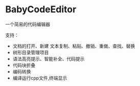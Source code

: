 # BabyCodeEditor
一个简易的代码编辑器

支持：
+ 文档的打开、新建 文本复制、粘贴、撤销、重做、查找、替换
+ 树形目录管理项目
+ 语法高亮提示、智能补全、代码提示
+ 代码块折叠
+ 编码转换
+ 编译运行cpp文件,终端显示
    
